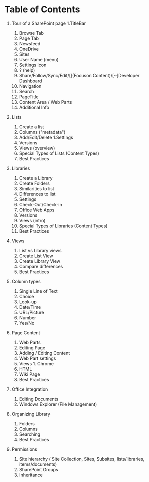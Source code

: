 # Table of Contents

1. Tour of a SharePoint page
    1.TitleBar
    1. Browse Tab
    1. Page Tab
    1. Newsfeed
    1. OneDrive
    1. Sites
    1. User Name (menu)
    1. Settings Icon
    1. ? (help)
    1. Share/Follow/Sync/Edit/[](Focuson Content)/[~]Developer Dashboard
    1. Navigation
    1. Search
    1. PageTitle
    1. Content Area / Web Parts
    1. Additional Info

1. Lists
    1. Create a list
    1. Columns ("metadata")
    1. Add/Edit/Delete
    1.Settings
    1. Versions
    1. Views (overview)
    1. Special Types of Lists (Content Types)
    1. Best Practices

1. Libraries
    1. Create a Library
    1. Create Folders
    1. Similarities to list
    1. Differences to list
    1. Settings
    1. Check-Out/Check-in
    1. Office Web Apps
    1. Versions
    1. Views (intro)
    1. Special Types of Libraries (Content Types)
    1. Best Practices
    
1. Views
    1. List vs Library views 
    1. Create List View 
    1. Create Library View 
    1. Compare differences 
    1. Best Practices 
    
1. Column types 
    1. Single Line of Text 
    1. Choice 
    1. Look-up 
    1. Date/Time 
    1. URL/Picture 
    1. Number 
    1. Yes/No
    
1. Page Content  
    1. Web Parts 
    1. Editing Page 
    1. Adding / Editing Content 
    1. Web Part settings 
    1. Views 1. Chrome 
    1. HTML 
    1. Wiki Page 
    1. Best Practices

1. Office Integration  
    1. Editing Documents 
    1. Windows Explorer (File Management)  
    
1. Organizing Library  
    1. Folders 
    1. Columns 
    1. Searching 
    1. Best Practices 
    
1. Permissions 
    1. Site hierarchy ( Site Collection, Sites, Subsites, lists/libraries, items/documents) 
    1. SharePoint Groups 
    1. Inheritance
